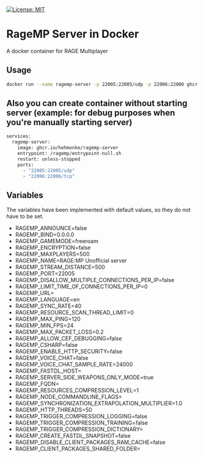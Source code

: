 <p>
  <a href="https://github.com/hehmonke/ragemp-server/blob/master/LICENSE">
    <img alt="License: MIT" src="https://img.shields.io/badge/License-MIT-yellow.svg" target="_blank" />
  </a>
</p>

# RageMP Server in Docker
A docker container for RAGE Multiplayer

## Usage

```sh
docker run --name ragemp-server -p 22005:22005/udp -p 22006:22006 ghcr.io/hehmonke/ragemp-server
```

## Also you can create container without starting server (example: for debug purposes when you're manually starting server)

```sh
services:
  ragemp-server:
    image: ghcr.io/hehmonke/ragemp-server
    entrypoint: /ragemp/entrypoint-null.sh
    restart: unless-stopped
    ports:
      - "22005:22005/udp"
      - "22006:22006/tcp"
```

## Variables

The variables have been implemented with default values, so they do not have to be set.

- RAGEMP_ANNOUNCE=false
- RAGEMP_BIND=0.0.0.0
- RAGEMP_GAMEMODE=freeroam
- RAGEMP_ENCRYPTION=false
- RAGEMP_MAXPLAYERS=500
- RAGEMP_NAME=RAGE:MP Unofficial server
- RAGEMP_STREAM_DISTANCE=500
- RAGEMP_PORT=22005
- RAGEMP_DISALLOW_MULTIPLE_CONNECTIONS_PER_IP=false
- RAGEMP_LIMIT_TIME_OF_CONNECTIONS_PER_IP=0
- RAGEMP_URL=
- RAGEMP_LANGUAGE=en
- RAGEMP_SYNC_RATE=40
- RAGEMP_RESOURCE_SCAN_THREAD_LIMIT=0
- RAGEMP_MAX_PING=120
- RAGEMP_MIN_FPS=24
- RAGEMP_MAX_PACKET_LOSS=0.2
- RAGEMP_ALLOW_CEF_DEBUGGING=false
- RAGEMP_CSHARP=false
- RAGEMP_ENABLE_HTTP_SECURITY=false
- RAGEMP_VOICE_CHAT=false
- RAGEMP_VOICE_CHAT_SAMPLE_RATE=24000
- RAGEMP_FASTDL_HOST=
- RAGEMP_SERVER_SIDE_WEAPONS_ONLY_MODE=true
- RAGEMP_FQDN=
- RAGEMP_RESOURCES_COMPRESSION_LEVEL=1
- RAGEMP_NODE_COMMANDLINE_FLAGS=
- RAGEMP_SYNCHRONIZATION_EXTRAPOLATION_MULTIPLIER=1.0
- RAGEMP_HTTP_THREADS=50
- RAGEMP_TRIGGER_COMPRESSION_LOGGING=false
- RAGEMP_TRIGGER_COMPRESSION_TRAINING=false
- RAGEMP_TRIGGER_COMPRESSION_DICTIONARY=
- RAGEMP_CREATE_FASTDL_SNAPSHOT=false
- RAGEMP_DISABLE_CLIENT_PACKAGES_RAM_CACHE=false
- RAGEMP_CLIENT_PACKAGES_SHARED_FOLDER=

